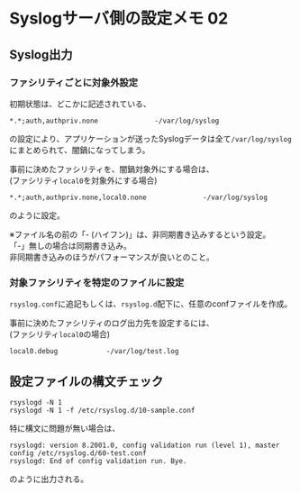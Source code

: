 ﻿# Syslogサーバ側の設定メモ 02

## Syslog出力

### ファシリティごとに対象外設定

初期状態は、どこかに記述されている、
```
*.*;auth,authpriv.none              -/var/log/syslog
```

の設定により、アプリケーションが送ったSyslogデータは全て``/var/log/syslog``にまとめられて、闇鍋になってしまう。

事前に決めたファシリティを、闇鍋対象外にする場合は、  
(ファシリティ``local0``を対象外にする場合)
```
*.*;auth,authpriv.none,local0.none              -/var/log/syslog
```

のように設定。

※ファイル名の前の「- (ハイフン)」は、非同期書き込みするという設定。  
「-」無しの場合は同期書き込み。  
非同期書き込みのほうがパフォーマンスが良いとのこと。

### 対象ファシリティを特定のファイルに設定

``rsyslog.conf``に追記もしくは、``rsyslog.d``配下に、任意のconfファイルを作成。

事前に決めたファシリティのログ出力先を設定するには、  
(ファシリティ``local0``の場合)
```
local0.debug            -/var/log/test.log
```

## 設定ファイルの構文チェック

```
rsyslogd -N 1
rsyslogd -N 1 -f /etc/rsyslog.d/10-sample.conf
```

特に構文に問題が無い場合は、
```
rsyslogd: version 8.2001.0, config validation run (level 1), master config /etc/rsyslog.d/60-test.conf
rsyslogd: End of config validation run. Bye.
```

のように出力される。


